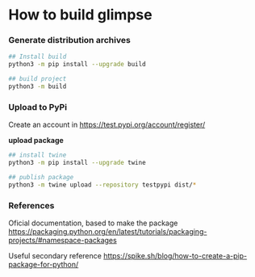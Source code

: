 # How to build glimpse
### Generate distribution archives

```bash
## Install build
python3 -m pip install --upgrade build

## build project
python3 -m build
```

### Upload to PyPi
Create an account in https://test.pypi.org/account/register/ 

**upload package**
```bash
## install twine
python3 -m pip install --upgrade twine

## publish package
python3 -m twine upload --repository testpypi dist/*
```

### References
Oficial documentation, based to make the package
https://packaging.python.org/en/latest/tutorials/packaging-projects/#namespace-packages

Useful secondary reference
https://spike.sh/blog/how-to-create-a-pip-package-for-python/